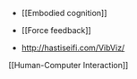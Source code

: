   - [[Embodied cognition]]
  - [[Force feedback]]

  - http://hastiseifi.com/VibViz/

[[Human-Computer Interaction]]